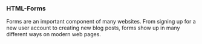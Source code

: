 ### HTML-Forms
<p>
Forms are an important component of many websites. From signing up for a new user account to creating new blog posts, forms show up in many different ways on modern web pages.
</p>
